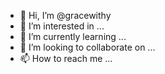 - 👋 Hi, I’m @gracewithy
- 👀 I’m interested in ...
- 🌱 I’m currently learning ...
- 💞️ I’m looking to collaborate on ...
- 📫 How to reach me ...

<!---
gracewithy/gracewithy is a ✨ special ✨ repository because its `README.md` (this file) appears on your GitHub profile.
You can click the Preview link to take a look at your changes.
--->
